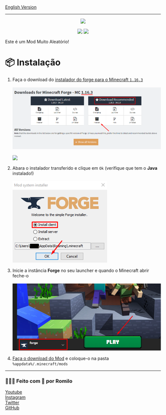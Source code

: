 [English Version](./README.md)

-------------------------------------------
<div align="center">

  ![](./src/main/resources/logo.png)
  
  [![](http://cf.way2muchnoise.eu/full_408935_Downloads.svg)](https://www.curseforge.com/minecraft/mc-mods/very-random-mod/files)
  [![](http://cf.way2muchnoise.eu/versions/408935.svg)](https://www.curseforge.com/minecraft/mc-mods/very-random-mod/files)
</div>

Este é um Mod Muito Aleatório!

📦 Instalação
==============================
1. Faça o download do [instalador do forge para o Minecraft `1.16.3`](http://files.minecraftforge.net/maven/net/minecraftforge/forge/index_1.16.3.html) <br/><br/>
![](./.github/download_forge.png)
<br/><br/>
![](./.github/download_forge2.gif)

2. Abara o instalador transferido e clique em `Ok` (verifique que tem o **Java** instalado!)<br/><br/>
![](./.github/install_forge.png)

3. Inicie a instância **Forge** no seu launcher e quando o Minecraft abrir feche-o<br/><br/>
![](./.github/launch_forge_instance.png)

4. [Faça o download do Mod](https://www.curseforge.com/minecraft/mc-mods/very-random-mod/files) e coloque-o na pasta `%appdata%/.minecraft/mods`

-------------------------------------------
### 👨🏻‍💻 Feito com 🧡 por Romilo
[Youtube](https://www.youtube.com/channel/UCHqIF6pyzrlCHy8sPFmTLzg)
<br/>
[Instagram](https://instagram.com/romilo903)
<br/>
[Twitter](https://twitter.com/romilo903)
<br/>
[GitHub](https://github.com/romilodev)
